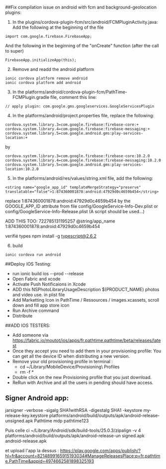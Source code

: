 ##Fix compilation issue on android with fcm and background-geolocation plugins:

1. In the plugins/cordova-plugin-fcm/src/android/FCMPluginActivity.java:
Add the following at the beginning of the file
```
import com.google.firebase.FirebaseApp;
```
And the following in the beginning of the "onCreate" function (after the call to super)
```
FirebaseApp.initializeApp(this);
```

2. Remove and readd the android platform
```
ionic cordova platform remove android
ionic cordova platform add android
```

3. In the platforms/android/cordova-plugin-fcm/PathTime-FCMPlugin.gradle file, comment this line:
```
// apply plugin: com.google.gms.googleservices.GoogleServicesPlugin
```

4. In the platforms/android/project.properties file, replace the following:
```
cordova.system.library.3=com.google.firebase:firebase-core:+
cordova.system.library.4=com.google.firebase:firebase-messaging:+
cordova.system.library.5=com.google.android.gms:play-services-location:+
```
by
```
cordova.system.library.3=com.google.firebase:firebase-core:10.2.0
cordova.system.library.4=com.google.firebase:firebase-messaging:10.2.0
cordova.system.library.5=com.google.android.gms:play-services-location:10.2.0
```

5. In the platforms/android/res/values/string.xml file, add the following:
```
<string name="google_app_id" templateMergeStrategy="preserve" translatable="false">1:874360001878:android:47929d0c4659b454</string>
```
replace 1:874360001878:android:47929d0c4659b454 by the GOOGLE_APP_ID attribute from file config/GoogleService-Info-Dev.plist or config/GoogleService-Info-Release.plist (A script should be used...)


ADD THIS TOO: 
   <string name="fb_app_id">722785131195257</string>
    <string name="fb_app_name">@string/app_name</string>
  <string name="google_app_id" templateMergeStrategy="preserve" translatable="false">1:874360001878:android:47929d0c4659b454</string>
 
verifié types
npm install -g typescript@2.6.2

6. build
```
ionic cordova run android
```

##Deploy IOS Testing:
- run ionic build ios --prod --release
- Open Fabric and xcode
- Activate Push Notificaions in Xcode
- ADD this <key>NSPhotoLibraryUsageDescription</key>
    <string>$(PRODUCT_NAME) photos and video use.</string>
in plist file
- Add Marketting Icon in PathTime / Ressources / images.xcassets, scroll down and fill app store icon
- Run Archive command
- Distribute

##ADD IOS TESTERS:
- Add someone via https://fabric.io/moutot/ios/apps/fr.pathtime.pathtime/beta/releases/latest
- Once they accept you need to add them in your provisioning profile: You can get all the device ID when distributing a new version.
- Remove your old provisioning profile in terminal :
  - cd ~/Library/MobileDevice/Provisioning\ Profiles
  - rm -f *
- Double click on the new Provisioning profile that you just download.
- ReRun with Archive and all the users in pending should have access.


## Signer Android app:
jarsigner -verbose -sigalg SHA1withRSA -digestalg SHA1 -keystore my-release-key.keystore platforms/android/build/outputs/apk/android-release-unsigned.apk Pathtime
mdp pathtime123

Puis celle ci 
~/Library/Android/sdk/build-tools/25.0.3/zipalign -v 4 platforms/android/build/outputs/apk/android-release-un
signed.apk android-release.apk

et upload l'app la dessus :
https://play.google.com/apps/publish/?hl=fr&account=8214899165915193034#ManageReleasesPlace:p=fr.pathtime.PathTime&appid=4974662581898325193
